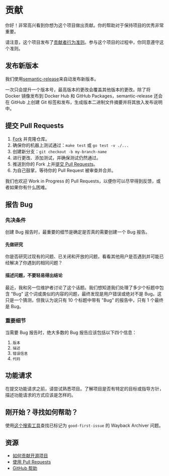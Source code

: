 # 贡献

你好！非常高兴看到你想为这个项目做出贡献。你的帮助对于保持项目的优秀非常重要。

请注意，这个项目发布了[贡献者行为准则][code-of-conduct]。参与这个项目的过程中，你同意遵守这个准则。

## 发布新版本

我们使用[semantic-release](https://github.com/semantic-release/semantic-release)来自动发布新版本。

一次只会提升一个版本号，最高版本的更改会覆盖其他版本的更改。除了将 Docker 镜像发布到 Docker Hub 和 GitHub Packages，semantic-release 还会在 GitHub 上创建 Git 标签和发布，生成版本二进制文件摘要并将其放入发布说明中。

## 提交 Pull Requests

1. [Fork][fork] 并克隆仓库。
2. 确保你的机器上测试通过：`make test` 或 `go test -v ./...`
3. 创建新分支：`git checkout -b my-branch-name`
4. 进行更改、添加测试，并确保测试仍然通过。
5. 推送到你的 Fork 上并[提交 Pull Requests][pr]。
6. 为自己鼓掌，等待你的 Pull Request 被审查并合并。

我们也欢迎 Work in Progress 的 Pull Requests，以便你可以尽早得到反馈，或者如果你有什么困难。

## 报告 Bug

### 先决条件

创建 Bug 报告时，最重要的细节是确定是否真的需要创建一个 Bug 报告。

#### 先做研究

你是否研究过现有的问题、已关闭和开放的问题，看看其他用户是否遇到并可能已经解决了你遇到的相同问题？

#### 描述问题，不要轻易得出结论

最近，我和另一位维护者讨论了这个话题。我们想知道我们处理了多少个标题中包含 "Bug" 这个词或类似的内容的问题，最终发现是用户错误或绝对不是 Bug。这只是一个猜测，但我认为说只有 10 个标题中带有 "Bug" 的报告中，只有 1 个最终是 Bug。

### 重要细节

当需要 Bug 报告时，绝大多数的 Bug 报告应该包括以下四个信息：

1. `版本`
2. `描述`
3. `错误信息`
4. `代码`

## 功能请求

在提交功能请求之前，请尝试熟悉项目。了解项目是否有特定的目标或指导方针，描述功能请求的方式应该是怎样的。

## 刚开始？寻找如何帮助？

使用[这个搜索工具][good-first-issue-search]查找已标记为 `good-first-issue` 的 Wayback Archiver 问题。

## 资源

- [如何贡献开源项目](https://opensource.guide/how-to-contribute/)
- [使用 Pull Requests](https://help.github.com/articles/about-pull-requests/)
- [GitHub 帮助](https://help.github.com)

[fork]: https://github.com/wabarc/wayback/fork
[pr]: https://github.com/wabarc/wayback/compare
[code-of-conduct]: ./CODE_OF_CONDUCT.md
[good-first-issue-search]: https://github.com/search?q=org%3Awabarc+good-first-issues%3A%3E0
